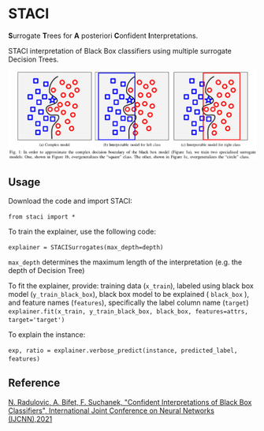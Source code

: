 # STACI

**S**urrogate **T**rees for **A** posteriori **C**onfident **I**nterpretations.

STACI interpretation of Black Box classifiers using multiple surrogate Decision Trees.

![Alt text](./experiments/staci_figure.png "STACI explained")


## Usage

Download the code and import STACI:

```from staci import *```


To train the explainer, use the following code:

```explainer = STACISurrogates(max_depth=depth)```

```max_depth``` determines the maximum length of the interpretation (e.g. the depth of Decision Tree)

To fit the explainer, provide: training data (```x_train```), labeled using black box model (```y_train_black_box```), black box model to be explained ( ```black_box``` ),
and feature names (```features```), specifically the label column name (```target```)
```explainer.fit(x_train, y_train_black_box, black_box, features=attrs, target='target')```


To explain the instance: 

```exp, ratio = explainer.verbose_predict(instance, predicted_label, features)```


## Reference

[N. Radulovic, A. Bifet, F. Suchanek, "Confident Interpretations of Black Box Classifiers",
International Joint Conference on Neural Networks (IJCNN),2021 ](https://drive.google.com/file/d/195bgAx_uFGCqQakkjLYsPIa0jeOk5Tfy/view?usp=sharing)
